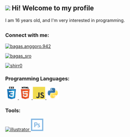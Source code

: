 ## <img src="https://media.giphy.com/media/hvRJCLFzcasrR4ia7z/giphy.gif" width="25px"> Hi! Welcome to my profile
I am 16 years old, and I'm very interested in programming.

## <h3 align="left">Connect with me:</h3>

<p align="left" display="flex">

<a href="https://fb.com/bagas.anggoro.942" target="blank"><img src="https://raw.githubusercontent.com/rahuldkjain/github-profile-readme-generator/master/src/images/icons/Social/facebook.svg" alt="bagas.anggoro.942" height="30" width="40" /></a>

<a href="https://instagram.com/bagas_sro" target="blank"><img src="https://raw.githubusercontent.com/rahuldkjain/github-profile-readme-generator/master/src/images/icons/Social/instagram.svg" alt="bagas_sro" height="30" width="40" /></a>

<a href="https://dribbble.com/shirr0" target="blank"><img src="https://raw.githubusercontent.com/rahuldkjain/github-profile-readme-generator/master/src/images/icons/Social/dribbble.svg" alt="shirr0" height="30" width="40" /></a>

</p>
<h3 align="left">Programming Languages:</h3>

<p align="left"> <a href="https://www.w3schools.com/css/" target="_blank"> <img src="https://raw.githubusercontent.com/devicons/devicon/master/icons/css3/css3-original-wordmark.svg" alt="css3" width="40" height="40"/> </a> <a href="https://www.w3.org/html/" target="_blank"> <img src="https://raw.githubusercontent.com/devicons/devicon/master/icons/html5/html5-original-wordmark.svg" alt="html5" width="40" height="40"/> </a> <a href="https://developer.mozilla.org/en-US/docs/Web/JavaScript" target="_blank"> <img src="https://raw.githubusercontent.com/devicons/devicon/master/icons/javascript/javascript-original.svg" alt="javascript" width="40" height="40"/> </a> <a href="https://www.python.org" target="_blank"> <img src="https://raw.githubusercontent.com/devicons/devicon/master/icons/python/python-original.svg" alt="python" width="40" height="40"/> </a> </p>
<h3 align="left">Tools:</h3>
  <p align="left"> <a href="https://www.adobe.com/in/products/illustrator.html" target="_blank"> <img src="https://www.vectorlogo.zone/logos/adobe_illustrator/adobe_illustrator-icon.svg" alt="illustrator" width="40" height="40"/> </a> <a href="https://www.photoshop.com/en" target="_blank"> <img src="https://raw.githubusercontent.com/devicons/devicon/master/icons/photoshop/photoshop-line.svg" alt="photoshop" width="40" height="40"/> </a></p>
<!--
**bgshirro/bgshirro** is a ✨ _special_ ✨ repository because its `README.md` (this file) appears on your GitHub profile.

Here are some ideas to get you started:

- 🔭 I’m currently working on ...
- 🌱 I’m currently learning ...
- 👯 I’m looking to collaborate on ...
- 🤔 I’m looking for help with ...
- 💬 Ask me about ...
- 📫 How to reach me: ...
- 😄 Pronouns: ...
- ⚡ Fun fact: i am weeb
-->
